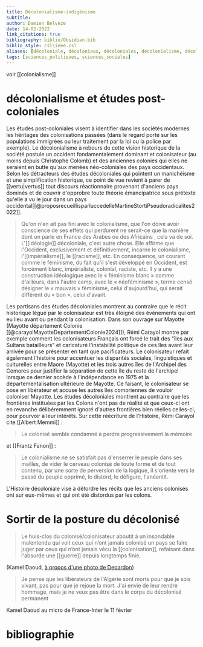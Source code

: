 ```yaml
---
title: Décolonialisme-indigénisme
subtitle:
author: Damien Belvèze
date: 14-02-2022
link_citations: true
bibliography: biblio/Obsidian.bib
biblio_style: csl\ieee.csl
aliases: [décoloniale, décoloniaux, décoloniales, décolonialisme, décoloniser, décolonialiste]
tags: [sciences_politiques, sciences_sociales]
---
```

voir [[colonialisme]]
# décolonialisme et études post-coloniales

Les études post-coloniales visent à identifier dans les sociétés modernes les héritages des colonisations passées (dans le regard porté sur les populations immigrées ou leur traitement par la loi ou la police par exemple). 
Le décolonialisme à rebours de cette vision historique de la société postule un occident fondamentalement dominant et colonisateur (au moins depuis Christophe Colomb) et des anciennes colonies qui elles ne seraient en butte qu'aux menées néo-coloniales des pays occidentaux. Selon les détracteurs des études décoloniales qui pointent un manichéisme et une simplification historique, ce point de vue revient à parer de [[vertu|vertus]] tout discours réactionnaire provenant d'anciens pays dominés et de couvrir d'opprobre toute théorie émancipatrice sous prétexte qu'elle a vu le jour dans un pays occidental[[@proposrecueillisparluccedelleMartineStortiPseudoradicalites2022]]. 

>Qu'on n'en ait pas fini avec le colonialisme, que l'on doive avoir conscience de ses effets qui perdurent ne serait-ce que la manière dont on parle en France des Arabes ou des Africains , cela va de soi. L'[[idéologie]] décoloniale, c'est autre chose. Elle affirme que l'Occident, exclusivement et définitivement, incarne le colonialisme, l'[[impérialisme]], le [[racisme]], etc. En conséquence, un courant comme le féminisme, du fait qu'il s'est développé en Occident, est forcément blanc, impérialiste, colonial, raciste, etc. Il y a une construction idéologique avec le « féminisme blanc » comme d'ailleurs, dans l'autre camp, avec le « néoféminisme », terme censé désigner le « mauvais » féminisme, celui d'aujourd'hui, qui serait différent du « bon », celui d'avant. 

Les partisans des études décoloniales montrent au contraire que le récit historique légué par le colonisateur est très éloigné des événements qui ont eu lieu avant ou pendant la colonisation. 
Dans son ouvrage sur Mayotte (Mayotte département Colonie [[@carayolMayotteDepartementColonie2024]]), Rémi Carayol montre par exemple comment les colonisateurs Français ont forcé le trait des "îles aux Sultans batailleurs" et caricaturé l'instabilité politique de ces îles avant leur arrivée pour se présenter en tant que pacificateurs. 
Le colonisateur refait également l'histoire pour accentuer les disparités sociales, linguistiques et culturelles entre Maore (Mayotte) et les trois autres îles de l'Archipel des Comores pour justifier la séparation de cette île du reste de l'archipel lorsque ce dernier accède à l'indépendance en 1975 et la départementalisation ultérieure de Mayotte. Ce faisant, le colonisateur se pose en libérateur et accuse les autres îles comoriennes de vouloir coloniser Mayotte. 
Les études décoloniales montrent au contraire que les frontières instituées par les Colons n'ont pas de réalité et que ceux-ci ont en revanche délibéremment ignoré d'autres frontières bien réelles celles-ci, pour pourvoir à leur intérêts. 
Sur cette réécriture de l'Histoire, Rémi Carayol cite [[Albert Memmi]] : 

> Le colonisé semble condamné à perdre progressivement la mémoire

et [[Frantz Fanon]] : 

> Le colonialisme ne se satisfait pas d'enserrer le peuple dans ses mailles, de vider le cerveau colonisé de toute forme et de tout contenu, par une sorte de perversion de la logique, il s'oriente vers le passé du peuple opprimé, le distord, le défigure, l'anéantit. 

L'Histoire décoloniale vise à détordre les récits que les anciens colonisés ont sur eux-mêmes et qui ont été distordus par les colons. 



# Sortir de la posture du décolonisé

> Le huis-clos du colonisé/colonisateur aboutit à un insondable malentendu qui voit ceux qui n’ont jamais colonisé un pays se faire juger par ceux qui n’ont jamais vécu la [[colonisation]], refaisant dans l'absurde une [[guerre]] depuis longtemps finie.

(Kamel Daoud, [à propos d'une photo de Depardon](https://twitter.com/daoud_kamel/status/1491166148960079874))

> Je pense que les libérateurs de l'Algérie sont morts pour que je sois vivant, pas pour que je rejoue la mort. J'ai envie de leur rendre hommage, mais je ne veux pas être dans le corps du décolonisé permanent

Kamel Daoud au micro de France-Inter le 11 février






# bibliographie

